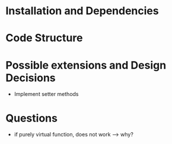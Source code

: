 # Installation and Dependencies

# Code Structure


# Possible extensions and Design Decisions
- Implement setter methods

# Questions
- if purely virtual function, does not work --> why?